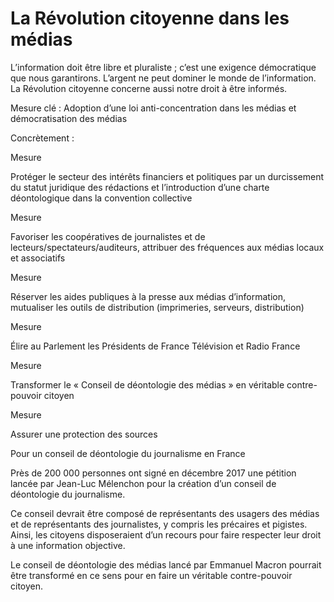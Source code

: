 # La Révolution citoyenne dans les médias



L’information doit être libre et pluraliste ; c’est une exigence
démocratique que nous garantirons. L’argent ne peut dominer le monde de
l’information. La Révolution citoyenne concerne aussi notre droit à être
informés.


Mesure clé : Adoption d’une loi anti-concentration dans les médias et
démocratisation des médias

Concrètement :

Mesure

Protéger le secteur des intérêts financiers et politiques par un
durcissement du statut juridique des rédactions et l’introduction d’une
charte déontologique dans la convention collective


Mesure

Favoriser les coopératives de journalistes et de
lecteurs/spectateurs/auditeurs, attribuer des fréquences aux médias
locaux et associatifs


Mesure

Réserver les aides publiques à la presse aux médias d’information,
mutualiser les outils de distribution (imprimeries, serveurs,
distribution)

Mesure

Élire au Parlement les Présidents de France Télévision et Radio France


Mesure

Transformer le « Conseil de déontologie des médias » en véritable
contre-pouvoir citoyen



Mesure

Assurer une protection des sources


Pour un conseil de déontologie du journalisme en France

Près de 200 000 personnes ont signé en décembre 2017 une pétition lancée
par Jean-Luc Mélenchon pour la création d’un conseil de déontologie du
journalisme.

Ce conseil devrait être composé de représentants des usagers des médias
et de représentants des journalistes, y compris les précaires et
pigistes. Ainsi, les citoyens disposeraient d’un recours pour faire
respecter leur droit à une information objective.

Le conseil de déontologie des médias lancé par Emmanuel Macron pourrait
être transformé en ce sens pour en faire un véritable contre-pouvoir
citoyen.


